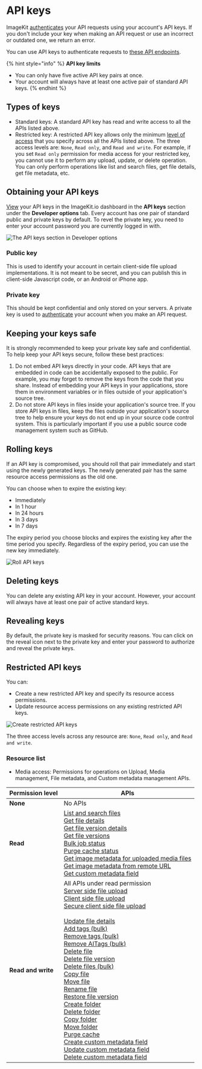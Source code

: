 # API keys

ImageKit [authenticates](authentication.md) your API requests using your account's API keys. If you don't include your key when making an API request or use an incorrect or outdated one, we return an error.

You can use API keys to authenticate requests to [these API endpoints](README.md).

{% hint style="info" %}
**API key limits**

- You can only have five active API key pairs at once.
- Your account will always have at least one active pair of standard API keys.
  {% endhint %}

## Types of keys

- Standard keys: A standard API key has read and write access to all the APIs listed above.
- Restricted key: A restricted API key allows only the minimum [level of access](#resource-list) that you specify across all the APIs listed above. The three access levels are: `None`, `Read only`, and `Read and write`. For example, if you set `Read only` permission for media access for your restricted key, you cannot use it to perform any upload, update, or delete operation. You can only perform operations like list and search files, get file details, get file metadata, etc.

## Obtaining your API keys

[View](https://imagekit.io/dashboard/developer/api-keys) your API keys in the ImageKit.io dashboard in the **API keys** section under the **Developer options** tab. Every account has one pair of standard public and private keys by default. To revel the private key, you need to enter your account password you are currently logged in with.

![The API keys section in Developer options](../../.gitbook/assets/api-keys.png)

### **Public key**

This is used to identify your account in certain client-side file upload implementations. It is not meant to be secret, and you can publish this in client-side Javascript code, or an Android or iPhone app.

### **Private key**

This should be kept confidential and only stored on your servers. A private key is used to [authenticate](authentication.md) your account when you make an API request.

## Keeping your keys safe

It is strongly recommended to keep your private key safe and confidential. To help keep your API keys secure, follow these best practices:

1. Do not embed API keys directly in your code. API keys that are embedded in code can be accidentally exposed to the public. For example, you may forget to remove the keys from the code that you share. Instead of embedding your API keys in your applications, store them in environment variables or in files outside of your application's source tree.
2. Do not store API keys in files inside your application's source tree. If you store API keys in files, keep the files outside your application's source tree to help ensure your keys do not end up in your source code control system. This is particularly important if you use a public source code management system such as GitHub.

## Rolling keys

If an API key is compromised, you should roll that pair immediately and start using the newly generated keys. The newly generated pair has the same resource access permissions as the old one.

You can choose when to expire the existing key:

- Immediately
- In 1 hour
- In 24 hours
- In 3 days
- In 7 days

The expiry period you choose blocks and expires the existing key after the time period you specify. Regardless of the expiry period, you can use the new key immediately.

![Roll API keys](../../.gitbook/assets/roll-keys.png)

## Deleting keys

You can delete any existing API key in your account. However, your account will always have at least one pair of active standard keys.

## Revealing keys

By default, the private key is masked for security reasons. You can click on the reveal icon next to the private key and enter your password to authorize and reveal the private keys.

## Restricted API keys

You can:

- Create a new restricted API key and specify its resource access permissions.
- Update resource access permissions on any existing restricted API keys.

![Create restricted API keys](../../.gitbook/assets/create-new-restricted-key.png)

The three access levels across any resource are: `None`, `Read only`, and `Read and write`.

### Resource list

- Media access: Permissions for operations on Upload, Media management, File metadata, and Custom metadata management APIs.

| Permission level   | APIs                                                                                                                                                                                                                                                                                                                                                                                                                                                                                                                                                                                                                                                                                                                                                                                                                                                                                                                                                                                                                                                                                                                                                                                                                                                                                                            |
| ------------------ | --------------------------------------------------------------------------------------------------------------------------------------------------------------------------------------------------------------------------------------------------------------------------------------------------------------------------------------------------------------------------------------------------------------------------------------------------------------------------------------------------------------------------------------------------------------------------------------------------------------------------------------------------------------------------------------------------------------------------------------------------------------------------------------------------------------------------------------------------------------------------------------------------------------------------------------------------------------------------------------------------------------------------------------------------------------------------------------------------------------------------------------------------------------------------------------------------------------------------------------------------------------------------------------------------------------- |
| **None**           | No APIs                                                                                                                                                                                                                                                                                                                                                                                                                                                                                                                                                                                                                                                                                                                                                                                                                                                                                                                                                                                                                                                                                                                                                                                                                                                                                                         |
| **Read**           | [List and search files](../media-api/list-and-search-files.md) <br/> [Get file details](../media-api/get-file-details.md) <br/> [Get file version details](../media-api/get-file-version-details.md) <br/> [Get file versions](../media-api/get-file-versions.md) <br/> [Bulk job status](../media-api/copy-move-folder-status.md) <br/> [Purge cache status](../media-api/purge-cache-status.md) <br/> [Get image metadata for uploaded media files](../metadata-api/get-image-metadata-for-uploaded-media-files.md) <br/> [Get image metadata from remote URL](../metadata-api/get-image-metadata-from-remote-url.md) <br/> [Get custom metadata field](../custom-metadata-fields-api/get-custom-metadata-field.md)                                                                                                                                                                                                                                                                                                                                                                                                                                                                                                                                                                                           |
| **Read and write** | All APIs under read permission <br/> [Server side file upload](../upload-file-api/server-side-file-upload.md) <br/> [Client side file upload](../upload-file-api/client-side-file-upload.md) <br> [Secure client side file upload](../upload-file-api/secure-client-side-file-upload.md) <br/> <br/> [Update file details](../media-api/update-file-details.md) <br/> [Add tags (bulk)](../media-api/add-tags-bulk.md) <br/>[Remove tags (bulk)](../media-api/remove-tags-bulk.md) <br/>[Remove AITags (bulk)](../media-api/remove-aitags-bulk.md)<br/> [Delete file](../media-api/delete-file.md) <br/> [Delete file version](../media-api/delete-file-version.md) <br/>[Delete files (bulk)](../media-api/delete-files-bulk.md)<br/>[Copy file](../media-api/copy-file.md)<br/>[Move file](../media-api/move-file.md)<br/>[Rename file](../media-api/rename-file.md)<br/>[Restore file version](../media-api/restore-file-version.md)<br/>[Create folder](../media-api/create-folder.md)<br/>[Delete folder](../media-api/delete-folder.md)<br/>[Copy folder](../media-api/copy-folder.md)<br/>[Move folder](../media-api/move-folder.md)<br/>[Purge cache](../media-api/purge-cache.md)<br/> [Create custom metadata field](../custom-metadata-fields-api/create-custom-metadata-field.md) <br/>[Update custom metadata field](../custom-metadata-fields-api/update-custom-metadata-field.md) <br/>[Delete custom metadata field](../custom-metadata-fields-api/delete-custom-metadata-field.md) |
